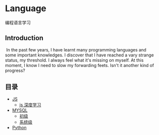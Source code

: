 # Language

编程语言学习

## Introduction

​ In the past few years, I have learnt many programming languages and some important knowledges. I discover that I have reached a vary strange status, my threshold. I always feel what it's missing on myself. At this moment, I know I need to slow my forwarding feets. Isn't it another kind of progress?

## 目录

- [JS](JS)
  - [js 深度学习](js/js深度学习.md)
- [MYSQL](mysql)
  - [初级](mysql/初级.md)
  - [系统级](mysql/系统级.md)
- [Python](Python)
